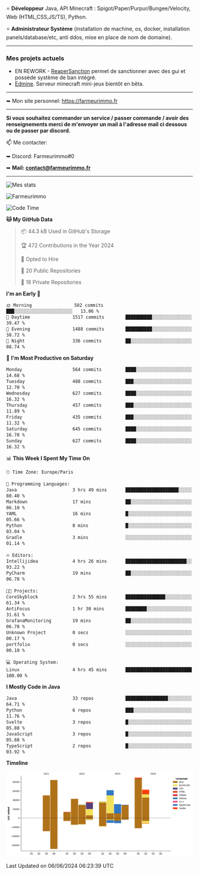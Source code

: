 ⭐ **Développeur** Java, API Minecraft : Spigot/Paper/Purpur/Bungee/Velocity, Web (HTML,CSS,JS/TS), Python.

⭐ **Administrateur Système** (installation de machine, os, docker, installation panels/database/etc, anti ddos, mise en place de nom de domaine).

---

### Mes projets actuels
- EN REWORK - [ReaperSanction](https://www.spigotmc.org/resources/reapersanction.89580/) permet de sanctionner avec des gui et possède système de ban intégré.
- [Edmine](https://edmine.net). Serveur minecraft mini-jeux bientôt en bêta.

---

➥ Mon site personnel: https://farmeurimmo.fr

---

**Si vous souhaitez commander un service / passer commande / avoir des renseignements merci de m'envoyer un mail à l'adresse mail ci dessous ou de passer par discord.**

📫 Me contacter:
 
   ➥ Discord: Farmeurimmo#0
   
   ➥ **Mail: contact@farmeurimmo.fr**

---

![Mes stats](https://github-readme-stats.farmeurimmo.fr/api?username=Farmeurimmo&count_private=true&show_icons=true&theme=radical)

<img src="https://komarev.com/ghpvc/?username=Farmeurimmo" alt="Farmeurimmo" />

<!--START_SECTION:waka-->
![Code Time](http://img.shields.io/badge/Code%20Time-1%2C365%20hrs%2018%20mins-blue)

**🐱 My GitHub Data** 

> 📦 44.3 kB Used in GitHub's Storage 
 > 
> 🏆 472 Contributions in the Year 2024
 > 
> 💼 Opted to Hire
 > 
> 📜 20 Public Repositories 
 > 
> 🔑 18 Private Repositories 
 > 
**I'm an Early 🐤** 

```text
🌞 Morning                502 commits         ███░░░░░░░░░░░░░░░░░░░░░░   13.06 % 
🌆 Daytime                1517 commits        ██████████░░░░░░░░░░░░░░░   39.47 % 
🌃 Evening                1488 commits        ██████████░░░░░░░░░░░░░░░   38.72 % 
🌙 Night                  336 commits         ██░░░░░░░░░░░░░░░░░░░░░░░   08.74 % 
```
📅 **I'm Most Productive on Saturday** 

```text
Monday                   564 commits         ████░░░░░░░░░░░░░░░░░░░░░   14.68 % 
Tuesday                  488 commits         ███░░░░░░░░░░░░░░░░░░░░░░   12.70 % 
Wednesday                627 commits         ████░░░░░░░░░░░░░░░░░░░░░   16.32 % 
Thursday                 457 commits         ███░░░░░░░░░░░░░░░░░░░░░░   11.89 % 
Friday                   435 commits         ███░░░░░░░░░░░░░░░░░░░░░░   11.32 % 
Saturday                 645 commits         ████░░░░░░░░░░░░░░░░░░░░░   16.78 % 
Sunday                   627 commits         ████░░░░░░░░░░░░░░░░░░░░░   16.32 % 
```


📊 **This Week I Spent My Time On** 

```text
🕑︎ Time Zone: Europe/Paris

💬 Programming Languages: 
Java                     3 hrs 49 mins       ████████████████████░░░░░   80.40 % 
Markdown                 17 mins             ██░░░░░░░░░░░░░░░░░░░░░░░   06.10 % 
YAML                     16 mins             █░░░░░░░░░░░░░░░░░░░░░░░░   05.66 % 
Python                   8 mins              █░░░░░░░░░░░░░░░░░░░░░░░░   03.04 % 
Gradle                   3 mins              ░░░░░░░░░░░░░░░░░░░░░░░░░   01.14 % 

🔥 Editors: 
Intellijidea             4 hrs 26 mins       ███████████████████████░░   93.22 % 
PyCharm                  19 mins             ██░░░░░░░░░░░░░░░░░░░░░░░   06.78 % 

🐱‍💻 Projects: 
CoreSkyblock             2 hrs 55 mins       ███████████████░░░░░░░░░░   61.34 % 
AntiFocus                1 hr 30 mins        ████████░░░░░░░░░░░░░░░░░   31.61 % 
GrafanaMonitoring        19 mins             ██░░░░░░░░░░░░░░░░░░░░░░░   06.78 % 
Unknown Project          0 secs              ░░░░░░░░░░░░░░░░░░░░░░░░░   00.17 % 
portfolio                0 secs              ░░░░░░░░░░░░░░░░░░░░░░░░░   00.10 % 

💻 Operating System: 
Linux                    4 hrs 45 mins       █████████████████████████   100.00 % 
```

**I Mostly Code in Java** 

```text
Java                     33 repos            ████████████████░░░░░░░░░   64.71 % 
Python                   6 repos             ███░░░░░░░░░░░░░░░░░░░░░░   11.76 % 
Svelte                   3 repos             █░░░░░░░░░░░░░░░░░░░░░░░░   05.88 % 
JavaScript               3 repos             █░░░░░░░░░░░░░░░░░░░░░░░░   05.88 % 
TypeScript               2 repos             █░░░░░░░░░░░░░░░░░░░░░░░░   03.92 % 
```



**Timeline**

![Lines of Code chart](https://raw.githubusercontent.com/Farmeurimmo/Farmeurimmo/main/assets/bar_graph.png)


 Last Updated on 06/06/2024 06:23:39 UTC
<!--END_SECTION:waka-->
